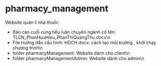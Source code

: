# pharmacy_management
Website quản lí nhà thuốc
- Báo cáo cuối cùng tiểu luận chuyên ngành có tên: TLCN_PhanHuuHieu_PhanThiQuangThu.docx\n
- File hướng dẫn cấu hình: HDCH.docx: cách tạo môi trường , khởi chạy chương trình\n
- folder pharmacyManagement: Website dành cho client\n
- folder pharmacyManagementAdmin: Website dành cho admin\n
